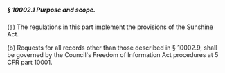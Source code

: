 ##### § 10002.1 Purpose and scope. #####

(a) The regulations in this part implement the provisions of the Sunshine Act.

(b) Requests for all records other than those described in § 10002.9, shall be governed by the Council's Freedom of Information Act procedures at 5 CFR part 10001.